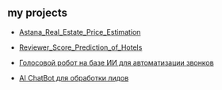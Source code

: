 ## my projects

* [Astana_Real_Estate_Price_Estimation](https://github.com/ZhanarBaken/Astana_Real_Estate_Price_Estimation)

* [Reviewer_Score_Prediction_of_Hotels](https://github.com/ZhanarBaken/prediction_hotel_rating)

* [Голосовой робот на базе ИИ для автоматизации звонков](https://github.com/ZhanarBaken/voice_bot)

* [AI ChatBot для обработки лидов](https://github.com/ZhanarBaken/ai_chat_bot)
